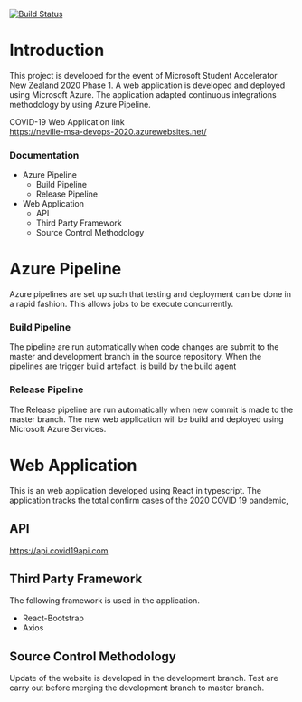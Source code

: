 
[![Build Status](https://dev.azure.com/nloh108/msa-devops/_apis/build/status/Neville-Loh.MSA-devops?branchName=master)](https://dev.azure.com/nloh108/msa-devops/_build/latest?definitionId=2&branchName=master)
# Introduction
This project is developed for the event of Microsoft Student Accelerator New Zealand
2020 Phase 1. A web application is developed and deployed using Microsoft Azure.
The application adapted continuous integrations methodology by using Azure Pipeline.

COVID-19 Web Application link  
https://neville-msa-devops-2020.azurewebsites.net/


### Documentation
  * Azure Pipeline
    * Build Pipeline
    * Release Pipeline
  * Web Application
    * API
    * Third Party Framework
    * Source Control Methodology


# Azure Pipeline
Azure pipelines are set up such that testing and deployment can be done in a rapid
fashion. This allows jobs to be execute concurrently.

### Build Pipeline
The pipeline are run automatically when code changes are submit to the master and
development branch in the source repository. When the pipelines are trigger build artefact.
is build by the build agent

### Release Pipeline
The Release pipeline are run automatically when new commit is made to the master
branch. The new web application will be build and deployed using Microsoft Azure
Services.

# Web Application
This is an web application developed using React in typescript. The application
tracks the total confirm cases of the 2020 COVID 19 pandemic,
<img> </img>

## API
https://api.covid19api.com

## Third Party Framework
The following framework is used in the application.
* React-Bootstrap
* Axios

## Source Control Methodology
Update of the website is developed in the development branch. Test are carry out
before merging the development branch to master branch.
